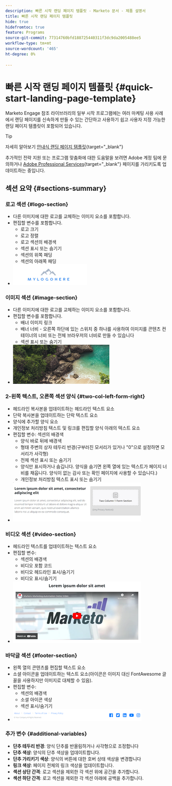 ```yaml
---
description: 빠른 시작 랜딩 페이지 템플릿 - Marketo 문서 - 제품 설명서
title: 빠른 시작 랜딩 페이지 템플릿
hide: true
hidefromtoc: true
feature: Programs
source-git-commit: 77314760bfd188725440311f3dc9da2005488ee5
workflow-type: tm+mt
source-wordcount: '465'
ht-degree: 0%

---
```


# 빠른 시작 랜딩 페이지 템플릿 {#quick-start-landing-page-template}

Marketo Engage 참조 라이브러리의 일부 시작 프로그램에는 여러 마케팅 사용 사례에서 랜딩 페이지를 신속하게 만들 수 있는 간단하고 사용하기 쉽고 사용자 지정 가능한 랜딩 페이지 템플릿이 포함되어 있습니다.

>[!TIP]
>
>자세히 알아보기 [안내식 랜딩 페이지 템플릿](/help/marketo/product-docs/demand-generation/landing-pages/landing-page-templates/create-a-guided-landing-page-template.md){target="_blank"}

추가적인 전략 지원 또는 프로그램 맞춤화에 대한 도움말을 보려면 Adobe 계정 팀에 문의하거나 [Adobe Professional Services](https://business.adobe.com/customers/consulting-services/main.html){target="_blank"} 페이지를 가리키도록 업데이트하는 중입니다.

## 섹션 요약 {#sections-summary}

### 로고 섹션 {#logo-section}

* 다른 이미지에 대한 로고를 교체하는 이미지 요소를 포함합니다.
* 편집할 변수를 포함합니다.
   * 로고 크기
   * 로고 정렬
   * 로고 섹션의 배경색
   * 섹션 표시 또는 숨기기
   * 섹션의 위쪽 패딩
   * 섹션의 아래쪽 패딩
* ![](assets/quick-start-landing-page-template-1.png)

### 이미지 섹션 {#image-section}

* 다른 이미지에 대한 로고를 교체하는 이미지 요소를 포함합니다.
* 편집할 변수를 포함합니다.
   * 배너 이미지 링크
   * 배너 너비 - 오른쪽 하단에 있는 스위치 중 하나를 사용하여 이미지를 콘텐츠 컨테이너의 너비 또는 전체 브라우저의 너비로 만들 수 있습니다
   * 섹션 표시 또는 숨기기
* ![](assets/quick-start-landing-page-template-2.png)

### 2-왼쪽 텍스트, 오른쪽 섹션 양식 {#two-col-left-form-right}

* 헤드라인 복사본을 업데이트하는 헤드라인 텍스트 요소
* 단락 복사본을 업데이트하는 단락 텍스트 요소
* 양식에 추가할 양식 요소
* 개인정보 처리방침 텍스트 및 링크를 편집할 양식 아래의 텍스트 요소
* 편집할 변수: 섹션의 배경색
   * 양식 바로 뒤에 배경색
   * 형태 주변의 상자 테두리 반경(구부러진 모서리가 있거나 &quot;0&quot;으로 설정하면 모서리가 사각형)
   * 전체 섹션 표시 또는 숨기기
   * 양식만 표시하거나 숨깁니다. 양식을 숨기면 왼쪽 열에 있는 텍스트가 페이지 너비를 채웁니다. 양식이 없는 감사 또는 확인 페이지에 사용할 수 있습니다.)
   * 개인정보 처리방침 텍스트 표시 또는 숨기기
* ![](assets/quick-start-landing-page-template-3.png)

### 비디오 섹션 {#video-section}

* 헤드라인 텍스트를 업데이트하는 텍스트 요소
* 편집할 변수:
   * 섹션의 배경색
   * 비디오 포함 코드
   * 비디오 헤드라인 표시/숨기기
   * 비디오 표시/숨기기
* ![](assets/quick-start-landing-page-template-4.png)

### 바닥글 섹션 {#footer-section}

* 왼쪽 열의 콘텐츠를 편집할 텍스트 요소
* 소셜 아이콘을 업데이트하는 텍스트 요소(아이콘은 이미지 대신 FontAwesome 글꼴을 사용하지만 이미지로 대체할 수 있음).
* 편집할 변수:
   * 섹션의 배경색
   * 소셜 아이콘 색상
   * 섹션 표시/숨기기
* ![](assets/quick-start-landing-page-template-5.png)

### 추가 변수 {#additional-variables}

* **단추 테두리 반경**: 양식 단추를 반올림하거나 사각형으로 조정합니다
* **단추 색상**: 양식의 단추 색상을 업데이트합니다.
* **단추 가리키기 색상**: 양식의 버튼에 대한 호버 상태 색상을 변경합니다
* **링크 색상**: 페이지 전체의 링크 색상을 업데이트합니다.
* **섹션 상단 간격**: 로고 섹션을 제외한 각 섹션 위에 공간을 추가합니다.
* **섹션 하단 간격**: 로고 섹션을 제외한 각 섹션 아래에 공백을 추가합니다.
